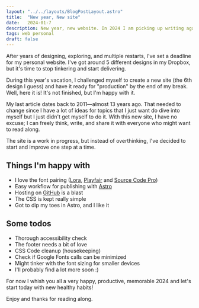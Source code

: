 ```yaml
---
layout: "../../layouts/BlogPostLayout.astro"
title:  "New year, New site"
date:   2024-01-7
description: New year, new website. In 2024 I am picking up writing again. Today we start.
tags: web personal
draft: false
---
```


<p class="lead">After years of designing, exploring, and multiple restarts, I've set a deadline for my personal website. I've got around 5 different designs in my Dropbox, but it's time to stop tinkering and start delivering.</p>

During this year's vacation, I challenged myself to create a new site (the 6th design I guess) and have it ready for "production" by the end of my break. Well, here it is! It's not finished, but I'm happy with it.

My last article dates back to 2011—almost 13 years ago. That needed to change since I have a lot of ideas for topics that I just want do dive into myself but I just didn't get myself to do it. With this new site, I have no excuse; I can freely think, write, and share it with everyone who might want to read along.

The site is a work in progress, but instead of overthinking, I've decided to start and improve one step at a time.

## Things I'm happy with
- I love the font pairing (<a href="https://fonts.google.com/specimen/Lora">Lora</a>, <a href="https://fonts.google.com/specimen/Playfair">Playfair</a> and <a href="https://fonts.google.com/specimen/Source+Code+Pro">Source Code Pro</a>)
- Easy workflow for publishing with <a href="https://astro.build">Astro</a>
- Hosting on <a href="https://github.com/luctiemessen/luctiemessen.github.io">GitHub</a> is a blast
- The CSS is kept really simple
- Got to dip my toes in Astro, and I like it

## Some todos
- Thorough accessibility check
- The footer needs a bit of love
- CSS Code cleanup (housekeeping)
- Check if Google Fonts calls can be minimized
- Might tinker with the font sizing for smaller devices
- I'll probably find a lot more soon :)

For now I whish you all a very happy, productive, memorable 2024 and let's start today with new healthy habits!

Enjoy and thanks for reading along.